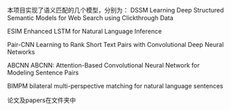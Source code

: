 本项目实现了语义匹配的几个模型，分别为：
DSSM
Learning Deep Structured Semantic Models for Web Search using Clickthrough Data

ESIM
Enhanced LSTM for Natural Language Inference

Pair-CNN
Learning to Rank Short Text Pairs with Convolutional Deep Neural Networks

ABCNN
ABCNN: Attention-Based Convolutional Neural Network for Modeling Sentence Pairs

BIMPM
bilateral multi-perspective matching for natural language sentences

论文及papers在文件夹中
